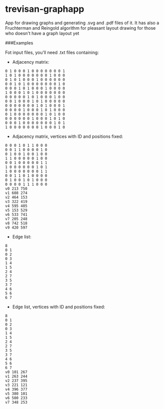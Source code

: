 # trevisan-graphapp
App for drawing graphs and generating .svg and .pdf files of it. It has also a Fruchterman and Reingold algorithm for pleasant layout drawing for those who doesn't have a graph layout yet

###Examples

Fot input files, you'll need .txt files containing:

- Adjacency matrix:
```
0 1 0 0 0 1 0 0 0 0 0 0 0 1
1 0 1 0 0 0 0 0 0 0 1 0 0 0
0 1 0 1 0 0 0 1 0 0 0 0 0 0
0 0 1 0 1 0 0 0 0 0 0 0 1 0
0 0 0 1 0 1 0 0 0 1 0 0 0 0
1 0 0 0 1 0 1 0 0 0 0 0 0 0
0 0 0 0 0 1 0 1 0 0 0 1 0 0
0 0 1 0 0 0 1 0 1 0 0 0 0 0
0 0 0 0 0 0 0 1 0 1 0 0 0 1
0 0 0 0 1 0 0 0 1 0 1 0 0 0
0 1 0 0 0 0 0 0 0 1 0 1 0 0
0 0 0 0 0 0 1 0 0 0 1 0 1 0
0 0 0 1 0 0 0 0 0 0 0 1 0 1
1 0 0 0 0 0 0 0 1 0 0 0 1 0 
```

- Adjacency matrix, vertices with ID and positions fixed:
```
0 0 0 1 0 1 1 0 0 0
0 0 1 1 0 0 0 0 1 0
0 1 0 0 1 0 0 1 0 0
1 1 0 0 0 0 0 1 0 0
0 0 1 0 0 0 0 0 1 1
1 0 0 0 0 0 0 1 0 1
1 0 0 0 0 0 0 0 1 1
0 0 1 1 0 1 0 0 0 0
0 1 0 0 1 0 1 0 0 0
0 0 0 0 1 1 1 0 0 0
v0 213 750
v1 608 274
v2 464 153
v3 322 419
v4 595 405
v5 153 529
v6 533 741
v7 205 248
v8 742 518
v9 420 597
```

- Edge list:
```
8
0 1
0 2
0 3
1 4
1 5
2 4
2 7
3 5
3 7
4 6
5 6
6 7
```

- Edge list, vertices with ID and positions fixed:
```
8
0 1
0 2
0 3
1 4
1 5
2 4
2 7
3 5
3 7
4 6
5 6
6 7
v0 101 267
v1 263 244
v2 237 395
v3 221 121
v4 396 377
v5 380 101
v6 500 233
v7 348 253
```
